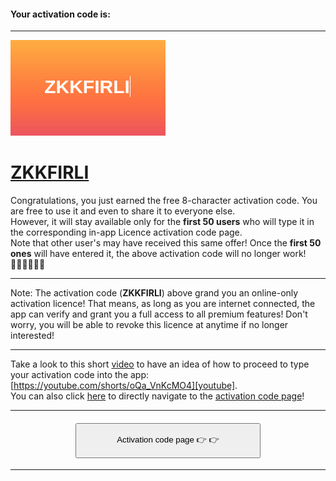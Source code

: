 #### Your activation code is:

---
![image][image]
# [ZKKFIRLI][app_activation]

Congratulations, you just earned the free 8-character activation code. You are free to use it and even to share it to everyone else.  
However, it will stay available only for the **first 50 users** who will type it in the corresponding in-app Licence activation code page.  
Note that other user's may have received this same offer! Once the **first 50 ones** will have entered it, the above activation code will no longer work!    
🏃🏽🏃🏃🏼‍🏁

---
Note: The activation code (**ZKKFIRLI**) above grand you an online-only activation licence! That means, as long as you are internet connected, the app can verify and grant you a full access to all premium features!
Don't worry, you will be able to revoke this licence at anytime if no longer interested!

---
Take a look to this short [video][youtube] to have an idea of how to proceed to type your activation code into the app: [https://youtube.com/shorts/oQa_VnKcMO4][youtube].  
You can also click [here][app_activation] to directly navigate to the [activation code page][app_activation]!

---

#### <div style="text-align:center"><a  href="qcmmakerstd://activities/ActivationCodeActivity?activation_code=ZKKFIRLI"><button style="padding-top:15px;padding-bottom:15px;padding-right:64px;padding-left:64px" >Activation code page 👉 👉</button></a></div>

---

[google_play]: https://play.google.com/store/apps/details?id=com.qmaker.qcm.maker.plus
[app_activation]: qcmmakerstd://activities/ActivationCodeActivity?activation_code=ZKKFIRLI
[youtube]:https://youtube.com/shorts/oQa_VnKcMO4
[image]: https://raw.githubusercontent.com/Q-maker/documents-qmaker-public/master/notifications/free-activation-code/resources/image_ZKKFIRLI.png